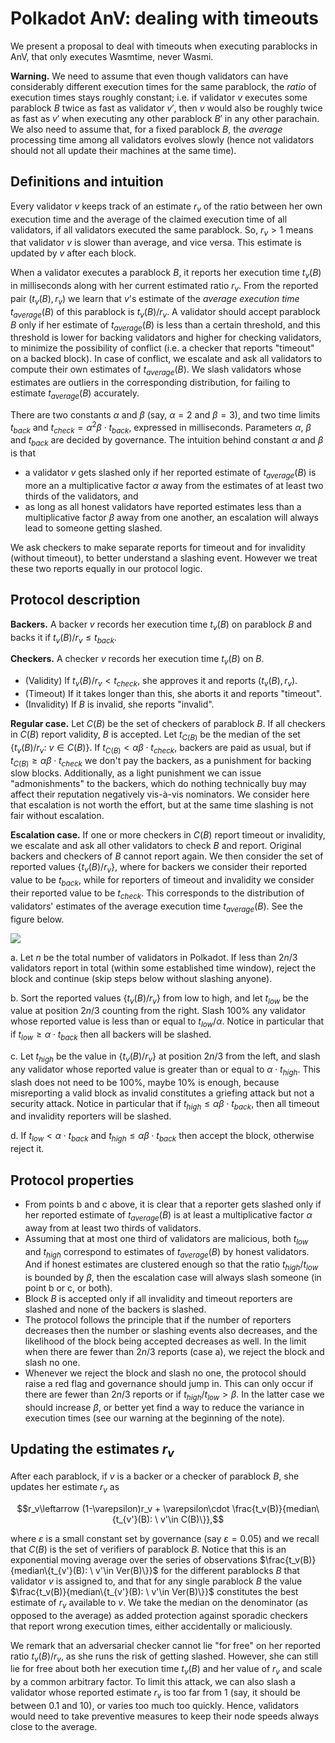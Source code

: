 # Polkadot AnV: dealing with timeouts

We present a proposal to deal with timeouts when executing parablocks in AnV, that only executes Wasmtime, never Wasmi. 

**Warning.** We need to assume that even though validators can have considerably different execution times for the same parablock, the *ratio* of execution times stays roughly constant; i.e. if validator $v$ executes some parablock $B$ twice as fast as validator $v'$, then $v$ would also be roughly twice as fast as $v'$ when executing any other parablock $B'$ in any other parachain. We also need to assume that, for a fixed parablock $B$, the *average* processing time among all validators evolves slowly (hence not validators should not all  update their machines at the same time).

## Definitions and intuition

Every validator $v$ keeps track of an estimate $r_v$ of the ratio between her own execution time and the average of the claimed execution time of all validators, if all validators executed the same parablock. So, $r_v>1$ means that validator $v$ is slower than average, and vice versa. This estimate is updated by $v$ after each block.

When a validator executes a parablock $B$, it reports her execution time $t_v(B)$ in milliseconds along with her current estimated ratio $r_v$. From the reported pair $(t_v(B), r_v)$ we learn that $v$'s estimate of the *average execution time* $t_{average}(B)$ of this parablock is $t_v(B)/r_v$. A validator should accept parablock $B$ only if her estimate of $t_{average}(B)$ is less than a certain threshold, and this threshold is lower for backing validators and higher for checking validators, to minimize the possibility of conflict (i.e. a checker that reports "timeout" on a backed block). In case of conflict, we escalate and ask all validators to compute their own estimates of $t_{average}(B)$. We slash validators whose estimates are outliers in the corresponding distribution, for failing to estimate $t_{average}(B)$ accurately.

There are two constants $\alpha$ and $\beta$ (say, $\alpha=2$ and $\beta=3$), and two time limits $t_{back}$ and $t_{check}=\alpha^2\beta \cdot t_{back}$, expressed in milliseconds. Parameters $\alpha$, $\beta$ and $t_{back}$ are decided by governance. The intuition behind constant $\alpha$ and $\beta$ is that 
 * a validator $v$ gets slashed only if her reported estimate of $t_{average}(B)$ is more an a multiplicative factor $\alpha$ away from the estimates of at least two thirds of the validators, and 
*  as long as all honest validators have reported estimates less than a multiplicative factor $\beta$ away from one another, an escalation will always lead to someone getting slashed.

We ask checkers to make separate reports for timeout and for invalidity (without timeout), to better understand a slashing event. However we treat these two reports equally in our protocol logic.

## Protocol description

**Backers.** A backer $v$ records her execution time $t_v(B)$ on parablock $B$ and backs it if $t_v(B)/r_v \leq t_{back}$. 

**Checkers.** A checker $v$ records her execution time $t_v(B)$ on $B$.
* (Validity) If $t_v(B)/r_v<t_{check}$, she approves it and reports $(t_v(B), r_v)$.
* (Timeout) If it takes longer than this, she aborts it and reports "timeout".
* (Invalidity) If $B$ is invalid, she reports "invalid".

**Regular case.** Let $C(B)$ be the set of checkers of parablock $B$. If all checkers in $C(B)$ report validity, $B$ is accepted. Let $t_{C(B)}$ be the median of the set $\{t_v(B)/r_v: \ v\in C(B)\}$. If $t_{C(B)}< \alpha\beta\cdot t_{check}$, backers are paid as usual, but if $t_{C(B)}\geq \alpha\beta\cdot t_{check}$ we don't pay the backers, as a punishment for backing slow blocks. Additionally, as a light punishment we can issue "admonishments" to the backers, which do nothing technically buy may affect their reputation negatively vis-à-vis nominators. We consider here that escalation is not worth the effort, but at the same time slashing is not fair without escalation.

**Escalation case.** If one or more checkers in $C(B)$ report timeout or invalidity, we escalate and ask all other validators to check $B$ and report. Original backers and checkers of $B$ cannot report again. We then consider the set of reported values $\{t_v(B)/r_v\}$, where for backers we consider their reported value to be $t_{back}$, while for reporters of timeout and invalidity we consider their reported value to be $t_{check}$. This corresponds to the distribution of validators' estimates of the average execution time $t_{average}(B)$. See the figure below.

![](https://i.imgur.com/LE8GcD2.jpg)

a. Let $n$ be the total number of validators in Polkadot. If less than $2n/3$ validators report in total (within some established time window), reject the block and continue (skip steps below without slashing anyone).

b. Sort the reported values $\{t_v(B)/r_v\}$ from low to high, and let $t_{low}$ be the value at position $2n/3$ counting from the right. Slash 100% any validator whose reported value is less than or equal to $t_{low}/\alpha$. Notice in particular that if $t_{low}\geq \alpha\cdot t_{back}$ then all backers will be slashed.

c. Let $t_{high}$ be the value in $\{t_v(B)/r_v\}$ at position $2n/3$ from the left, and slash any validator whose reported value is greater than or equal to $\alpha \cdot t_{high}$. This slash does not need to be 100%, maybe 10% is enough, because misreporting a valid block as invalid constitutes a griefing attack but not a security attack. Notice in particular that if $t_{high}\leq \alpha\beta\cdot t_{back}$, then all timeout and invalidity reporters will be slashed.

d. If $t_{low}< \alpha\cdot t_{back}$ and $t_{high}\leq \alpha\beta\cdot t_{back}$ then accept the block, otherwise reject it.

## Protocol properties

* From points b and c above, it is clear that a reporter gets slashed only if her reported estimate of $t_{average}(B)$ is at least a multiplicative factor $\alpha$ away from at least two thirds of validators.
* Assuming that at most one third of validators are malicious, both $t_{low}$ and $t_{high}$ correspond to estimates of $t_{average}(B)$ by honest validators. And if honest estimates are clustered enough so that the ratio $t_{high}/t_{low}$ is bounded by $\beta$, then the escalation case will always slash someone (in point b or c, or both).
* Block $B$ is accepted only if all invalidity and timeout reporters are slashed and none of the backers is slashed.
* The protocol follows the principle that if the number of reporters decreases then the number or slashing events also decreases, and the likelihood of the block being accepted decreases as well. In the limit when there are fewer than $2n/3$ reports (case a), we reject the block and slash no one.
* Whenever we reject the block and slash no one, the protocol should raise a red flag and governance should jump in. This can only occur if there are fewer than $2n/3$ reports or if $t_{high}/t_{low}>\beta$. In the latter case we should increase $\beta$, or better yet find a way to reduce the variance in execution times (see our warning at the beginning of the note).


## Updating the estimates $r_v$ 

After each parablock, if $v$ is a backer or a checker of parablock $B$, she updates her estimate $r_v$ as

$$r_v\leftarrow (1-\varepsilon)r_v + \varepsilon\cdot \frac{t_v(B)}{median\{t_{v'}(B): \ v'\in C(B)\}},$$

where $\varepsilon$ is a small constant set by governance (say $\varepsilon=0.05$) and we recall that $C(B)$ is the set of verifiers of parablock $B$. Notice that this is an exponential moving average over the series of observations $\frac{t_v(B)}{median\{t_{v'}(B): \ v'\in Ver(B)\}}$ for the different parablocks $B$ that validator $v$ is assigned to, and that for any single parablock $B$ the value $\frac{t_v(B)}{median\{t_{v'}(B): \ v'\in Ver(B)\}}$ constitutes the best estimate of $r_v$ available to $v$. We take the median on the denominator (as opposed to the average) as added protection against sporadic checkers that report wrong execution times, either accidentally or maliciously.

We remark that an adversarial checker cannot lie "for free" on her reported ratio $t_v(B)/r_v$, as she runs the risk of getting slashed. However, she can still lie for free about both her execution time $t_v(B)$ and her value of $r_v$ and scale by a common arbitrary factor. To limit this attack, we can also slash a validator whose reported estimate $r_v$ is too far from 1 (say, it should be between 0.1 and 10), or varies too much too quickly. Hence, validators would need to take preventive measures to keep their node speeds always close to the average.